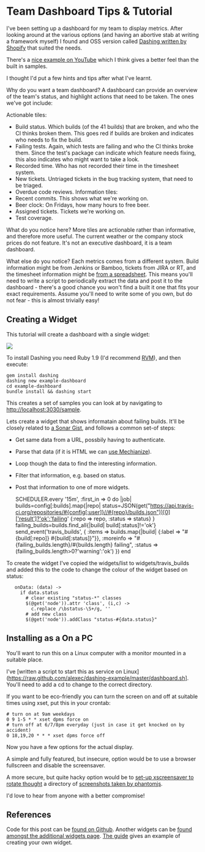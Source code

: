 Team Dashboard Tips & Tutorial
===

I've been setting up a dashboard for my team to display metrics. After looking around at the various options (and having an abortive stab at writing a framework myself) I found and OSS version called
[Dashing written by Shopify](http://shopify.github.io/dashing/) that suited the needs.

There's a [nice example on YouTube](http://www.youtube.com/watch?v=TbGbm1cE6M0) which I think gives a better feel than the built in samples.

I thought I'd put a few hints and tips after what I've learnt.

Why do you want a team dashboard? A dashboard can provide an overview of the team's status, and highlight actions that need to be taken. The ones we've got include:

Actionable tiles:
* Build status. Which builds (of the 41 builds) that are broken, and who the CI thinks broken them. This goes red if builds are broken and indicates who needs to fix the build.
* Failing tests. Again, which tests are failing and who the CI thinks broke them. Since the test's package can indicate which feature needs fixing, this also indicates who might want to take a look.
* Recorded time. Who has not recorded their time in the timesheet system.</span></li>
* New tickets. Untriaged tickets in the bug tracking system, that need to be triaged.
* Overdue code reviews.
Information tiles:
* Recent commits. This shows what we're working on.
* Beer clock: On Fridays, how many hours to free beer.
* Assigned tickets. Tickets we're working on.
* Test coverage.

What do you notice here? More tiles are actionable rather than informative, and therefore more useful. The current weather or the company stock prices do not feature. It's not an executive dashboard, it is a team dashboard.

What else do you notice? Each metrics comes from a different system. Build information might be from Jenkins or Bamboo, tickets from JIRA or RT, and the timesheet information might be [from a spreadsheet](http://www.youtube.com/watch?v=cJMRKB3RU_s). This means you'll need to write a script to periodically extract the data and post it to the dashboard - there's a good chance you won't find a built it one that fits your exact requirements. Assume you'll need to write some of you own, but do not fear - this is almost trivially easy!

Creating a Widget
---
This tutorial will create a dashboard with a single widget:

<img src="https://raw.github.com/alexec/dashing-example/master/screenshot.png"/>

To install Dashing you need Ruby 1.9 (I'd recommend [RVM](https://rvm.io)), and then execute:

    gem install dashing
    dashing new example-dashboard
    cd example-dashboard
    bundle install && dashing start

This creates a set of samples you can look at by navigating to [http://localhost:3030/sample](http://localhost:3030/sample).

Lets create a widget that shows informatain about failing builds. It'll be closely related to [a Sonar Gist](https://gist.github.com/EHadoux/5196209), and follows a common set-of steps:

* Get same data from a URL, possbily having to authenticate.
* Parse that data (if it is HTML we can [use Mechianize](http://mechanize.rubyforge.org)).
* Loop though the data to find the interesting information.
* Filter that information, e.g. based on status.
* Post that information to one of more widgets.

    SCHEDULER.every '15m', :first_in => 0 do |job|
        builds=config[:builds].map{|repo|
            status=JSON(get("https://api.travis-ci.org/repositories/#{config[:user]}//#{repo}/builds.json"))[0]['result']?'ok':'failing'
            {:repo => repo, :status => status}
        }
        failing_builds=builds.find_all{|build| build[:status]!='ok'}
            send_event('travis_builds', {
            :items => builds.map{|build| {:label => "#{build[:repo]} #{build[:status]}"}},
            :moreinfo => "#{failing_builds.length}/#{builds.length} failing",
            :status => (failing_builds.length>0?'warning':'ok')
        })
    end

To create the widget I've copied the widgets/list to widgets/travis_builds and added this to the code to change the colour of the widget based on status:

       onData: (data) ->
         if data.status
           # clear existing "status-*" classes
           $(@get('node')).attr 'class', (i,c) ->
             c.replace /\bstatus-\S+/g, ''
           # add new class
           $(@get('node')).addClass "status-#{data.status}"

Installing as a On a PC
---
You'll want to run this on a Linux computer with a monitor mounted in a suitable place.

I've [written a script to start this as service on Linux](https://raw.github.com/alexec/dashing-example/master/dashboard.sh]. You'll need to add a cd to change to the correct directory.

If you want to be eco-friendly you can turn the screen on and off at suitable times using xset, put this in your crontab:

    # turn on at 9am weekdays
    0 9 1-5 * * xset dpms force on
    # turn off at 6/7/8pm everyday (just in case it get knocked on by accident)
    0 18,19,20 * * * xset dpms force off

Now you have a few options for the actual display.

A simple and fully featured, but insecure, option would be to use a browser fullscreen and disable the screensaver.

A more secure, but quite hacky option would be to [set-up xscreensaver to rotate thought](http://forums.pcbsd.org/showthread.php?t=5878) a directory of [screenshots taken by phantomjs](https://github.com/ariya/phantomjs/wiki/Screen-Capture).

I'd love to hear from anyone with a better compromise!

References
---
Code for this post can be [found on Github](https://github.com/alexec/dashing-example). Another widgets can be [found amongst the additional widgets page](https://github.com/Shopify/dashing/wiki/Additional-Widgets). [The guide](http://shopify.github.io/dashing/) gives an example of creating your own widget.

